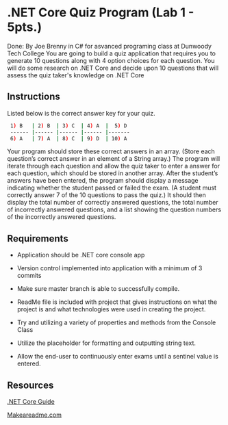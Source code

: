 # .NET Core Quiz Program (Lab 1 - 5pts.)

Done: By Joe Brenny in C# for asvanced programing class at Dunwoody Tech College 
You are going to build a quiz application that requires you to generate 10 questions along with 4 option choices for each question.  You will do some research on .NET Core and decide upon 10 questions that will assess the quiz taker's knowledge on .NET Core 

## Instructions

Listed below is the correct answer key for your quiz.

```bash
 1) B 	| 2) B 	| 3) C 	| 4) A 	|  5) D 	
 ------	|------	|------	|------	|-------	
 6) A 	| 7) A 	| 8) C 	| 9) D 	| 10) A 	
```
Your program should store these correct answers in an array.  (Store each question’s correct answer in an element of a String array.)  The program will iterate through each question and allow the quiz taker to enter a answer for each question, which should be stored in another array. After the student’s answers have been entered, the program should display a message indicating whether the student passed or failed the exam.  (A student must correctly answer 7 of the 10 questions to pass the quiz.)  It should then display the total number of correctly answered questions, the total number of incorrectly answered questions, and a list showing the question numbers of the incorrectly answered questions.



## Requirements

- Application should be .NET core console app

- Version control implemented into application with a minimum of 3 commits
- Make sure master branch is able to successfully compile.
- ReadMe file is included with project that gives instructions on what the project is and what technologies were used in creating the project.

- Try and utilizing a variety of properties and methods from the Console Class
- Utilize the placeholder for formatting and outputting string text.
- Allow the end-user to continuously enter exams until a sentinel value is entered.

## Resources
[.NET Core Guide](https://docs.microsoft.com/en-us/dotnet/core/)

[Makeareadme.com](https://www.makeareadme.com/)

